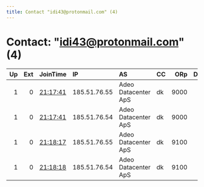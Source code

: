 ```yaml
---
title: Contact "idi43@protonmail.com" (4)
---
```


# Contact: "idi43@protonmail.com" (4)

|   Up |   Ext | JoinTime                                                                                              | IP           | AS                  | CC   |   ORp |   Dirp | OS    | Version   | Nickname   |   eFamMembers |
|-----:|------:|:------------------------------------------------------------------------------------------------------|:-------------|:--------------------|:-----|------:|-------:|:------|:----------|:-----------|--------------:|
|    1 |     0 | [21:17:41](https://nusenu.github.io/OrNetStats/w/relay/256F72A1E1F09945FF4D8B9B2A702126420DA896.html) | 185.51.76.55 | Adeo Datacenter ApS | dk   |  9000 |      0 | Linux | 0.4.6.9   | borg02     |             8 |
|    1 |     0 | [21:17:41](https://nusenu.github.io/OrNetStats/w/relay/E6EBBE24D09FA015DBF285F6DFD219B49D382FCC.html) | 185.51.76.54 | Adeo Datacenter ApS | dk   |  9000 |      0 | Linux | 0.4.6.9   | borg01     |             8 |
|    1 |     0 | [21:18:17](https://nusenu.github.io/OrNetStats/w/relay/63656F1E33A47499BE2AD6DE1679143EA56E91CF.html) | 185.51.76.55 | Adeo Datacenter ApS | dk   |  9100 |      0 | Linux | 0.4.6.9   | borg02     |             8 |
|    1 |     0 | [21:18:18](https://nusenu.github.io/OrNetStats/w/relay/FFF2ACFD78CA4E640A11C6765334CAE66CC14865.html) | 185.51.76.54 | Adeo Datacenter ApS | dk   |  9100 |      0 | Linux | 0.4.6.9   | borg01     |             8 |
